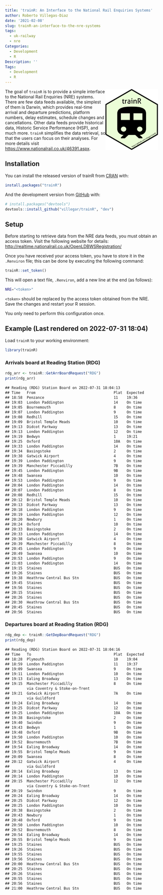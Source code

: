 ```yaml
---
title: 'trainR: An Interface to the National Rail Enquiries Systems'
author: Roberto Villegas-Diaz
date: '2021-02-08'
slug: trainR-an-interface-to-the-nre-systems
tags:
  - uk-railway
  - nre
Categories:
  - Development
  - R
Description: ''
Tags:
  - Development
  - R
---
```


<img src="https://raw.githubusercontent.com/villegar/trainR/main/inst/images/logo.png" alt="logo" align="right" height=200px/>

The goal of `trainR` is to provide a simple interface to the 
National Rail Enquiries (NRE) systems. There are few data feeds 
available, the simplest of them is Darwin, which provides real-time 
arrival and departure predictions, platform numbers, delay estimates, 
schedule changes and cancellations. Other data feeds provide historical 
data, Historic Service Performance (HSP), and much more. `trainR` 
simplifies the data retrieval, so that the users can focus on their 
analyses. For more details visit 
https://www.nationalrail.co.uk/46391.aspx.

## Installation

You can install the released version of trainR from [CRAN](https://CRAN.R-project.org) with:

``` r
install.packages("trainR")
```

And the development version from [GitHub](https://github.com/) with:

``` r
# install.packages("devtools")
devtools::install_github("villegar/trainR", "dev")
```

## Setup
Before starting to retrieve data from the NRE data feeds, you must obtain an access token. 
Visit the following website for details: http://realtime.nationalrail.co.uk/OpenLDBWSRegistration/

Once you have received your access token, you have to store it in the `.Renviron` file; this can be 
done by executing the following command:


```r
trainR::set_token()
```

This will open a text file, `.Renviron`, add a new line at the end (as follows):

```bash
NRE="<token>"
```

`<token>` should be replaced by the access token obtained from the NRE. Save the changes and restart 
your R session.

You only need to perform this configuration once.

## Example (Last rendered on 2022-07-31 18:04)

Load `trainR` to your working environment:

```r
library(trainR)
```

### Arrivals board at Reading Station (RDG)


```r
rdg_arr <- trainR::GetArrBoardRequest("RDG")
print(rdg_arr)
```

```
## Reading (RDG) Station Board on 2022-07-31 18:04:13
## Time   From                                    Plat  Expected
## 18:58  Penzance                                11    19:36
## 19:03  London Paddington                       14    On time
## 19:05  Bournemouth                             8     On time
## 19:07  London Paddington                       9     On time
## 19:08  Redhill                                 15    On time
## 19:09  Bristol Temple Meads                    10    On time
## 19:13  Didcot Parkway                          13    On time
## 19:13  London Paddington                       12    On time
## 19:19  Bedwyn                                  1     19:21
## 19:25  Oxford                                  10A   On time
## 19:33  London Paddington                       14    On time
## 19:34  Basingstoke                             2     On time
## 19:38  Gatwick Airport                         4     On time
## 19:39  London Paddington                       9     On time
## 19:39  Manchester Piccadilly                   7B    On time
## 19:45  London Paddington                       9B    On time
## 19:48  Swansea                                 10    On time
## 19:53  London Paddington                       9     On time
## 20:04  London Paddington                       14    On time
## 20:07  London Paddington                       8     On time
## 20:08  Redhill                                 15    On time
## 20:12  Bristol Temple Meads                    10    On time
## 20:13  Didcot Parkway                          13    On time
## 20:18  London Paddington                       9     On time
## 20:19  London Paddington                       12    On time
## 20:20  Newbury                                 1     On time
## 20:24  Oxford                                  10    On time
## 20:33  Basingstoke                             2     On time
## 20:33  London Paddington                       14    On time
## 20:38  Gatwick Airport                         4     On time
## 20:39  Manchester Piccadilly                   8     On time
## 20:45  London Paddington                       9     On time
## 20:49  Swansea                                 10    On time
## 20:53  London Paddington                       9     On time
## 21:03  London Paddington                       14    On time
## 19:15  Staines                                 BUS   On time
## 19:26  Staines                                 BUS   On time
## 19:38  Heathrow Central Bus Stn                BUS   On time
## 19:45  Staines                                 BUS   On time
## 19:56  Staines                                 BUS   On time
## 20:15  Staines                                 BUS   On time
## 20:26  Staines                                 BUS   On time
## 20:30  Heathrow Central Bus Stn                BUS   On time
## 20:45  Staines                                 BUS   On time
## 20:56  Staines                                 BUS   On time
```

### Departures board at Reading Station (RDG)


```r
rdg_dep <- trainR::GetDepBoardRequest("RDG")
print(rdg_dep)
```

```
## Reading (RDG) Station Board on 2022-07-31 18:04:16
## Time   To                                      Plat  Expected
## 18:28  Plymouth                                10    19:04
## 18:59  London Paddington                       11    19:37
## 19:09  Swansea                                 9     On time
## 19:11  London Paddington                       10    On time
## 19:13  Ealing Broadway                         13    On time
## 19:15  Manchester Piccadilly                   8     On time
##        via Coventry & Stoke-on-Trent           
## 19:21  Gatwick Airport                         7A    On time
##        via Guildford                           
## 19:24  Ealing Broadway                         14    On time
## 19:25  Didcot Parkway                          12    On time
## 19:25  London Paddington                       10A   On time
## 19:38  Basingstoke                             2     On time
## 19:40  Swindon                                 9     On time
## 19:43  Bedwyn                                  1     On time
## 19:48  Oxford                                  9B    On time
## 19:50  London Paddington                       10    On time
## 19:52  Bournemouth                             7B    On time
## 19:54  Ealing Broadway                         14    On time
## 19:55  Bristol Temple Meads                    9     On time
## 20:09  Swansea                                 8     On time
## 20:12  Gatwick Airport                         4     On time
##        via Guildford                           
## 20:14  Ealing Broadway                         13    On time
## 20:14  London Paddington                       10    On time
## 20:15  Manchester Piccadilly                   12    On time
##        via Coventry & Stoke-on-Trent           
## 20:19  Swindon                                 9     On time
## 20:24  Ealing Broadway                         14    On time
## 20:25  Didcot Parkway                          12    On time
## 20:25  London Paddington                       10    On time
## 20:38  Basingstoke                             2     On time
## 20:43  Newbury                                 1     On time
## 20:48  Oxford                                  9     On time
## 20:50  London Paddington                       10    On time
## 20:52  Bournemouth                             8     On time
## 20:54  Ealing Broadway                         14    On time
## 20:55  Bristol Temple Meads                    9     On time
## 19:25  Staines                                 BUS   On time
## 19:26  Staines                                 BUS   On time
## 19:55  Staines                                 BUS   On time
## 19:56  Staines                                 BUS   On time
## 20:00  Heathrow Central Bus Stn                BUS   On time
## 20:25  Staines                                 BUS   On time
## 20:26  Staines                                 BUS   On time
## 20:55  Staines                                 BUS   On time
## 20:56  Staines                                 BUS   On time
## 21:00  Heathrow Central Bus Stn                BUS   On time
```
